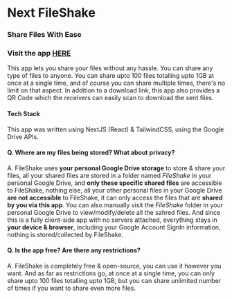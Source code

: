 # Next FileShake

### Share Files With Ease

### Visit the app [HERE](https://nfs.subhamk.com)

This app lets you share your files without any hassle. You can share any type of files to anyone. You can share upto 100 files totalling upto 1GB at once at a single time, and of course you can share multiple times, there's no limit on that aspect. In addition to a download link, this app also provides a QR Code which the receivers can easily scan to download the sent files.

#### Tech Stack

This app was written using NextJS (React) & TailwindCSS, using the Google Drive APIs.

#### Q. Where are my files being stored? What about privacy?

A. FileShake uses **your personal Google Drive storage** to store & share your files, all your shared files are stored in a folder named _FileShake_ in your personal Google Drive, and **only these specific shared files** are accessible to FileShake, nothing else, all your other personal files in your Google Drive **are not accessible** to FileShake, it can only access the files that are **shared by you via this app**. You can also manually visit the _FileShake_ folder in your personal Google Drive to view/modify/delete all the sahred files. And since this is a fully client-side app with no servers attached, everything stays in **your device & browser**, including your Google Account SignIn information, nothing is stored/collected by FileShake.

#### Q. Is the app free? Are there any restrictions?

A. FileShake is completely free & open-source, you can use it however you want. And as far as restrictions go, at once at a single time, you can only share upto 100 files totalling upto 1GB, but you can share unlimited number of times if you want to share even more files.
